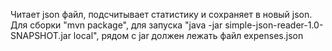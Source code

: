 Читает json файл, подсчитывает статистику и сохраняет в новый json.
Для сборки "mvn package", для запуска "java -jar simple-json-reader-1.0-SNAPSHOT.jar local", рядом с jar должен лежать файл expenses.json

